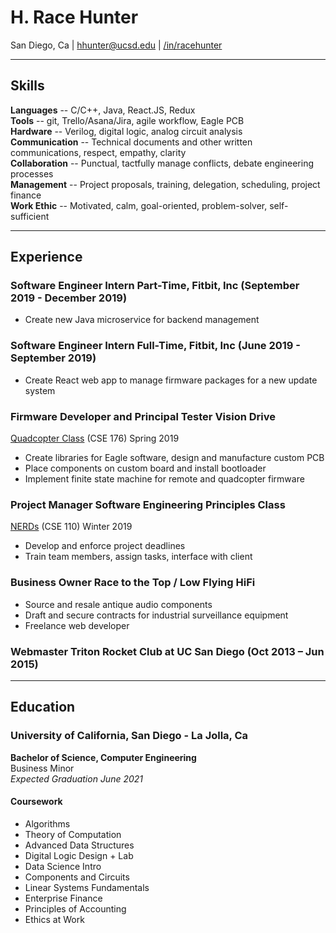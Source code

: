# H. Race Hunter
San Diego, Ca | hhunter@ucsd.edu | [/in/racehunter](https://www.linkedin.com/in/racehunter/)

---

## Skills
**Languages** -- C/C++, Java, React.JS, Redux  
**Tools** -- git, Trello/Asana/Jira, agile workflow, Eagle PCB  
**Hardware** -- Verilog, digital logic, analog circuit analysis  
**Communication**  -- Technical documents and other written communications, respect, empathy, clarity  
**Collaboration** -- Punctual, tactfully manage conflicts, debate engineering processes  
**Management** -- Project proposals, training, delegation, scheduling, project finance  
**Work Ethic** -- Motivated, calm, goal-oriented, problem-solver, self-sufficient

---

## Experience
### **Software Engineer Intern Part-Time**, Fitbit, Inc (September 2019 - December 2019)
* Create new Java microservice for backend management

### **Software Engineer Intern Full-Time**, Fitbit, Inc (June 2019 - September 2019)
* Create React web app to manage firmware packages for a new update system

### **Firmware Developer and Principal Tester** Vision Drive
 [Quadcopter Class](./Coursework/Quadcopter/) (CSE 176) Spring 2019  

* Create libraries for Eagle software, design and manufacture custom PCB
* Place components on custom board and install bootloader
* Implement finite state machine for remote and quadcopter firmware

### **Project Manager** Software Engineering Principles Class  
[NERDs](./Coursework/NERDs%20Documents) (CSE 110) Winter 2019
* Develop and enforce project deadlines
* Train team members, assign tasks, interface with client

### **Business Owner** Race to the Top / Low Flying HiFi
* Source and resale antique audio components
* Draft and secure contracts for industrial surveillance equipment
* Freelance web developer

### **Webmaster** Triton Rocket Club at UC San Diego (Oct 2013 – Jun 2015)

---

## Education
### University of California, San Diego - La Jolla, Ca
**Bachelor of Science, Computer Engineering**  
Business Minor  
*Expected Graduation June 2021*

#### Coursework
* Algorithms
* Theory of Computation
* Advanced Data Structures
* Digital Logic Design + Lab
* Data Science Intro
* Components and Circuits
* Linear Systems Fundamentals
* Enterprise Finance
* Principles of Accounting
* Ethics at Work
